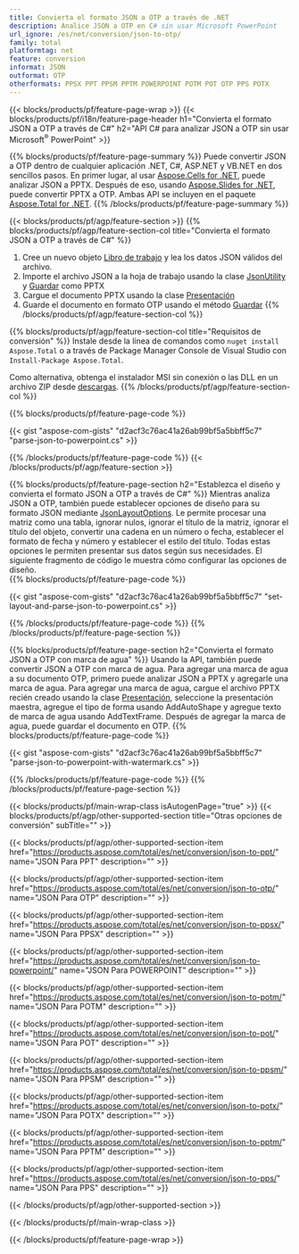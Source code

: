 ```yaml
---
title: Convierta el formato JSON a OTP a través de .NET
description: Analice JSON a OTP en C# sin usar Microsoft PowerPoint
url_ignore: /es/net/conversion/json-to-otp/
family: total
platformtag: net
feature: conversion
informat: JSON
outformat: OTP
otherformats: PPSX PPT PPSM PPTM POWERPOINT POTM POT OTP PPS POTX
---
```

{{< blocks/products/pf/feature-page-wrap >}}
{{< blocks/products/pf/i18n/feature-page-header h1="Convierta el formato JSON a OTP a través de C#" h2="API C# para analizar JSON a OTP sin usar Microsoft<sup>&reg;</sup> PowerPoint" >}}

{{% blocks/products/pf/feature-page-summary %}}
Puede convertir JSON a OTP dentro de cualquier aplicación .NET, C#, ASP.NET y VB.NET en dos sencillos pasos. En primer lugar, al usar [Aspose.Cells for .NET](https://products.aspose.com/cells/net/), puede analizar JSON a PPTX. Después de eso, usando [Aspose.Slides for .NET](https://products.aspose.com/slides/net/), puede convertir PPTX a OTP. Ambas API se incluyen en el paquete [Aspose.Total for .NET](https://products.aspose.com/total/net/).
{{% /blocks/products/pf/feature-page-summary  %}}

{{< blocks/products/pf/agp/feature-section >}}
{{% blocks/products/pf/agp/feature-section-col title="Convierta el formato JSON a OTP a través de C#" %}}
1. Cree un nuevo objeto [Libro de trabajo](https://reference.aspose.com/cells/net/aspose.cells/workbook) y lea los datos JSON válidos del archivo.
2. Importe el archivo JSON a la hoja de trabajo usando la clase [JsonUtility](https://reference.aspose.com/cells/net/aspose.cells.utility/jsonutility) y [Guardar](https://reference.aspose.com/cells/net/aspose.cells.workbook/save/methods/4) como PPTX
3. Cargue el documento PPTX usando la clase [Presentación](https://reference.aspose.com/slides/net/aspose.slides/presentation)
4. Guarde el documento en formato OTP usando el método [Guardar](https://reference.aspose.com/slides/net/aspose.slides.presentation/save/methods/5)
{{% /blocks/products/pf/agp/feature-section-col %}}

{{% blocks/products/pf/agp/feature-section-col title="Requisitos de conversión" %}}
Instale desde la línea de comandos como ```nuget install Aspose.Total``` o a través de Package Manager Console de Visual Studio con ```Install-Package Aspose.Total```.

Como alternativa, obtenga el instalador MSI sin conexión o las DLL en un archivo ZIP desde [descargas](https://downloads.aspose.com/total/net).
{{% /blocks/products/pf/agp/feature-section-col %}}

{{% blocks/products/pf/feature-page-code %}}

{{< gist "aspose-com-gists" "d2acf3c76ac41a26ab99bf5a5bbff5c7" "parse-json-to-powerpoint.cs" >}}


{{% /blocks/products/pf/feature-page-code %}}
{{< /blocks/products/pf/agp/feature-section >}}

{{% blocks/products/pf/feature-page-section  h2="Establezca el diseño y convierta el formato JSON a OTP a través de C#" %}}
Mientras analiza JSON a OTP, también puede establecer opciones de diseño para su formato JSON mediante [JsonLayoutOptions](https://reference.aspose.com/cells/net/aspose.cells.utility/jsonlayoutoptions). Le permite procesar una matriz como una tabla, ignorar nulos, ignorar el título de la matriz, ignorar el título del objeto, convertir una cadena en un número o fecha, establecer el formato de fecha y número y establecer el estilo del título. Todas estas opciones le permiten presentar sus datos según sus necesidades. El siguiente fragmento de código le muestra cómo configurar las opciones de diseño.  
{{% blocks/products/pf/feature-page-code %}}

{{< gist "aspose-com-gists" "d2acf3c76ac41a26ab99bf5a5bbff5c7" "set-layout-and-parse-json-to-powerpoint.cs" >}}

{{% /blocks/products/pf/feature-page-code  %}}
{{% /blocks/products/pf/feature-page-section %}}

{{% blocks/products/pf/feature-page-section  h2="Convierta el formato JSON a OTP con marca de agua" %}}
Usando la API, también puede convertir JSON a OTP con marca de agua. Para agregar una marca de agua a su documento OTP, primero puede analizar JSON a PPTX y agregarle una marca de agua. Para agregar una marca de agua, cargue el archivo PPTX recién creado usando la clase [Presentación](https://reference.aspose.com/slides/net/aspose.slides/presentation), seleccione la presentación maestra, agregue el tipo de forma usando AddAutoShape y agregue texto de marca de agua usando AddTextFrame. Después de agregar la marca de agua, puede guardar el documento en OTP. 
{{% blocks/products/pf/feature-page-code %}}

{{< gist "aspose-com-gists" "d2acf3c76ac41a26ab99bf5a5bbff5c7" "parse-json-to-powerpoint-with-watermark.cs" >}}

{{% /blocks/products/pf/feature-page-code  %}}
{{% /blocks/products/pf/feature-page-section %}}

{{< blocks/products/pf/main-wrap-class isAutogenPage="true" >}}
{{< blocks/products/pf/agp/other-supported-section title="Otras opciones de conversión" subTitle="" >}}

{{< blocks/products/pf/agp/other-supported-section-item href="https://products.aspose.com/total/es/net/conversion/json-to-ppt/" name="JSON Para PPT" description="" >}}

{{< blocks/products/pf/agp/other-supported-section-item href="https://products.aspose.com/total/es/net/conversion/json-to-otp/" name="JSON Para OTP" description="" >}}

{{< blocks/products/pf/agp/other-supported-section-item href="https://products.aspose.com/total/es/net/conversion/json-to-ppsx/" name="JSON Para PPSX" description="" >}}

{{< blocks/products/pf/agp/other-supported-section-item href="https://products.aspose.com/total/es/net/conversion/json-to-powerpoint/" name="JSON Para POWERPOINT" description="" >}}

{{< blocks/products/pf/agp/other-supported-section-item href="https://products.aspose.com/total/es/net/conversion/json-to-potm/" name="JSON Para POTM" description="" >}}

{{< blocks/products/pf/agp/other-supported-section-item href="https://products.aspose.com/total/es/net/conversion/json-to-pot/" name="JSON Para POT" description="" >}}

{{< blocks/products/pf/agp/other-supported-section-item href="https://products.aspose.com/total/es/net/conversion/json-to-ppsm/" name="JSON Para PPSM" description="" >}}

{{< blocks/products/pf/agp/other-supported-section-item href="https://products.aspose.com/total/es/net/conversion/json-to-potx/" name="JSON Para POTX" description="" >}}

{{< blocks/products/pf/agp/other-supported-section-item href="https://products.aspose.com/total/es/net/conversion/json-to-pptm/" name="JSON Para PPTM" description="" >}}

{{< blocks/products/pf/agp/other-supported-section-item href="https://products.aspose.com/total/es/net/conversion/json-to-pps/" name="JSON Para PPS" description="" >}}



{{< /blocks/products/pf/agp/other-supported-section >}}

{{< /blocks/products/pf/main-wrap-class >}}

{{< /blocks/products/pf/feature-page-wrap >}}